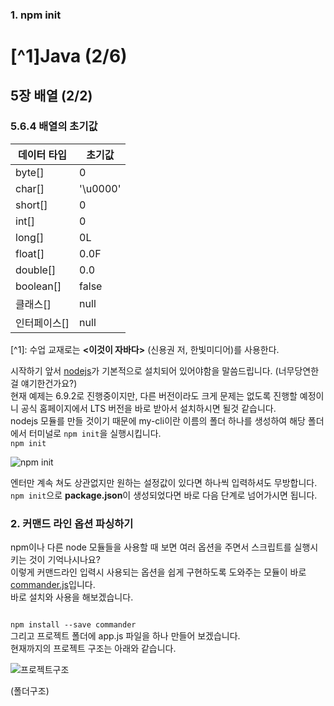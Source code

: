 <h3 id="1npminit">1. npm init</h3>
<h1 id="1java26">[^1]Java (2/6) <!-- 주석부분--!></h1>
<h2 id="522">5장 배열 (2/2)</h2>
<h3 id="564">5.6.4 배열의 초기값</h3>
<table>
<thead>
<tr>
<th>데이터 타입</th>
<th>초기값</th>
</tr>
</thead>
<tbody>
<tr>
<td>byte[]</td>
<td>0</td>
</tr>
<tr>
<td>char[]</td>
<td>'\u0000'</td>
</tr>
<tr>
<td>short[]</td>
<td>0</td>
</tr>
<tr>
<td>int[]</td>
<td>0</td>
</tr>
<tr>
<td>long[]</td>
<td>0L</td>
</tr>
<tr>
<td>float[]</td>
<td>0.0F</td>
</tr>
<tr>
<td>double[]</td>
<td>0.0</td>
</tr>
<tr>
<td>boolean[]</td>
<td>false</td>
</tr>
<tr>
<td>클래스[]</td>
<td>null</td>
</tr>
<tr>
<td>인터페이스[]</td>
<td>null</td>
</tr>
</tbody>
</table>
<p>[^1]: 수업 교재로는 <strong>&lt;이것이 자바다></strong> (신용권 저, 한빛미디어)를 사용한다.</p>
<p>시작하기 앞서 <a href="https://nodejs.org/ko/">nodejs</a>가 기본적으로 설치되어 있어야함을 말씀드립니다. (너무당연한걸 얘기한건가요?) <br/>
현재 예제는 6.9.2로 진행중이지만, 다른 버전이라도 크게 문제는 없도록 진행할 예정이니 공식 홈페이지에서 LTS 버전을 바로 받아서 설치하시면 될것 같습니다. <br/>
nodejs 모듈를 만들 것이기 때문에 my-cli이란 이름의 폴더 하나를 생성하여 해당 폴더에서 터미널로 <code>npm init</code>을 실행시킵니다.
<code>
npm init
</code></p>
<p><img src="./images/npminit.png" alt="npm init" /></p>
<p>엔터만 계속 쳐도 상관없지만 원하는 설정값이 있다면 하나씩 입력하셔도 무방합니다. <br/>
<code>npm init</code>으로 <strong>package.json</strong>이 생성되었다면 바로 다음 단계로 넘어가시면 됩니다.</p>
<h3 id="2">2. 커맨드 라인 옵션 파싱하기</h3>
<p>npm이나 다른 node 모듈들을 사용할 때 보면 여러 옵션을 주면서 스크립트를 실행시키는 것이 기억나시나요? <br/>
이렇게 커맨드라인 입력시 사용되는 옵션을 쉽게 구현하도록 도와주는 모듈이 바로 <a href="https://github.com/tj/commander.js">commander.js</a>입니다. <br/>
바로 설치와 사용을 해보겠습니다.</p>
<p><code>
npm install --save commander
</code>
그리고 프로젝트 폴더에 app.js 파일을 하나 만들어 보겠습니다. <br/>
현재까지의 프로젝트 구조는 아래와 같습니다.</p>
<p><img src="./images/프로젝트구조.png" alt="프로젝트구조" /></p>
<p>(폴더구조) <br/></p>
